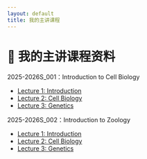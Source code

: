 ```yaml
---
layout: default
title: 我的主讲课程
---
```


# 📘 我的主讲课程资料

2025-2026S_001：Introduction to Cell Biology

- [Lecture 1: Introduction](Lecture1-Introduction.pdf)
- [Lecture 2: Cell Biology](lecture2-Cellbiology.pdf)
- [Lecture 3: Genetics](lecture3-Genetics.pdf)


2025-2026S_002：Introduction to Zoology

- [Lecture 1: Introduction](Lecture1-Introduction.pdf)
- [Lecture 2: Cell Biology](lecture2-Cellbiology.pdf)
- [Lecture 3: Genetics](lecture3-Genetics.pdf)
